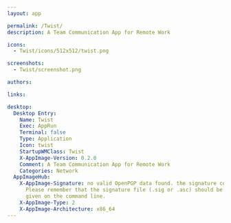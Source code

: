 ```yaml
---
layout: app

permalink: /Twist/
description: A Team Communication App for Remote Work

icons:
  - Twist/icons/512x512/twist.png

screenshots:
  - Twist/screenshot.png

authors:

links:

desktop:
  Desktop Entry:
    Name: Twist
    Exec: AppRun
    Terminal: false
    Type: Application
    Icon: twist
    StartupWMClass: Twist
    X-AppImage-Version: 0.2.0
    Comment: A Team Communication App for Remote Work
    Categories: Network
  AppImageHub:
    X-AppImage-Signature: no valid OpenPGP data found. the signature could not be verified.
      Please remember that the signature file (.sig or .asc) should be the first file
      given on the command line.
    X-AppImage-Type: 2
    X-AppImage-Architecture: x86_64
---
```

